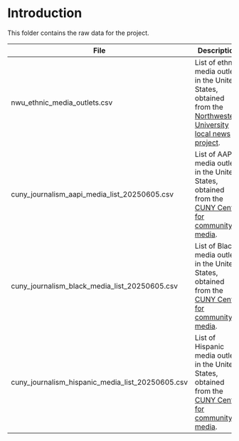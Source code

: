 # Introduction

This folder contains the raw data for the project.

| File | Description |
|------|-------------|
| nwu_ethnic_media_outlets.csv | List of ethnic media outlets in the United States, obtained from the [Northwestern University local news project](https://localnewsinitiative.northwestern.edu/). |
| cuny_journalism_aapi_media_list_20250605.csv | List of AAPI media outlets in the United States, obtained from the [CUNY Center for community media](https://www.journalism.cuny.edu/centers/center-community-media). |
| cuny_journalism_black_media_list_20250605.csv | List of Black media outlets in the United States, obtained from the [CUNY Center for community media](https://www.journalism.cuny.edu/centers/center-community-media). |
| cuny_journalism_hispanic_media_list_20250605.csv | List of Hispanic media outlets in the United States, obtained from the [CUNY Center for community media](https://www.journalism.cuny.edu/centers/center-community-media). |